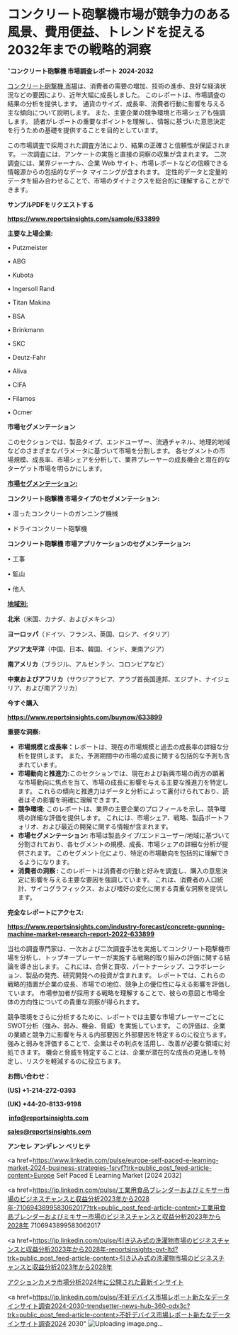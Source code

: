 # コンクリート砲撃機市場が競争力のある風景、費用便益、トレンドを捉える2032年までの戦略的洞察

"<strong>コンクリート砲撃機 市場調査レポート 2024-2032</strong>

<a href=https://www.reportsinsights.com/sample/633899>コンクリート砲撃機 市場</a>は、消費者の需要の増加、技術の進歩、良好な経済状況などの要因により、近年大幅に成長しました。 このレポートは、市場調査の結果の分析を提供します。 通貨のサイズ、成長率、消費者行動に影響を与える主な傾向について説明します。 また、主要企業の競争環境と市場シェアも強調します。 読者がレポートの重要なポイントを理解し、情報に基づいた意思決定を行うための基礎を提供することを目的としています。

この市場調査で採用された調査方法により、結果の正確さと信頼性が保証されます。 一次調査には、アンケートの実施と直接の洞察の収集が含まれます。 二次調査には、業界ジャーナル、企業 Web サイト、市場レポートなどの信頼できる情報源からの包括的なデータ マイニングが含まれます。 定性的データと定量的データを組み合わせることで、市場のダイナミクスを総合的に理解することができます。

<strong><b>サンプルPDFをリクエストする</b></strong>

<a href=https://www.reportsinsights.com/sample/633899><strong><u>https://www.reportsinsights.com/sample/633899</u></strong></a>

<strong>主要な上場企業:</strong>

• Putzmeister

• ABG

• Kubota

• Ingersoll Rand

• Titan Makina

• BSA

• Brinkmann

• SKC

• Deutz-Fahr

• Aliva

• CIFA

• Filamos

• Ocmer

<strong>市場セグメンテーション</strong>

このセクションでは、製品タイプ、エンドユーザー、流通チャネル、地理的地域などのさまざまなパラメータに基づいて市場を分割します。 各セグメントの市場規模、成長率、市場シェアを分析して、業界プレーヤーの成長機会と潜在的なターゲット市場を明らかにします。

<strong><u>市場セグメンテーション</u></strong><strong><u>:</u></strong>

<strong>コンクリート砲撃機 市場タイプのセグメンテーション:</strong>

• 湿ったコンクリートのガンニング機械

• ドライコンクリート砲撃機

<strong>コンクリート砲撃機 市場アプリケーションのセグメンテーション:</strong>

• 工事

• 鉱山

• 他人

<strong><u>地域別</u></strong><strong><u>:</u></strong>

<strong>北米</strong>（米国、カナダ、およびメキシコ）

<strong>ヨーロッパ</strong>（ドイツ、フランス、英国、ロシア、イタリア）

<strong>アジア太平洋</strong>（中国、日本、韓国、インド、東南アジア）

<strong>南アメリカ</strong>（ブラジル、アルゼンチン、コロンビアなど）

<strong>中東およびアフリカ</strong>（サウジアラビア、アラブ首長国連邦、エジプト、ナイジェリア、および南アフリカ）

<strong>今すぐ購入</strong>

<a href=https://www.reportsinsights.com/buynow/633899><strong><u>https://www.reportsinsights.com/buynow/633899</u></strong></a>

<strong>重要な洞察:</strong>
<ul>
  <li><strong>市場規模と成長率：</strong>レポートは、現在の市場規模と過去の成長率の詳細な分析を提供します。 また、予測期間中の市場の成長に関する包括的な予測も含まれています。</li>
  <li><strong>市場動向と推進力:</strong>このセクションでは、現在および新興市場の両方の顕著な市場動向に焦点を当て、市場の成長に影響を与える主要な推進力を特定します。 これらの傾向と推進力はデータと分析によって裏付けられており、読者はその影響を明確に理解できます。</li>
  <li><strong>競争環境</strong>: このレポートは、業界の主要企業のプロフィールを示し、競争環境の詳細な評価を提供します。 これには、市場シェア、戦略、製品ポートフォリオ、および最近の開発に関する情報が含まれます。</li>
  <li><strong>市場セグメンテーション: </strong>市場は製品タイプ/エンドユーザー/地域に基づいて分割されており、各セグメントの規模、成長、市場シェアの詳細な分析が提供されます。 このセグメント化により、特定の市場動向を包括的に理解できるようになります。</li>
  <li><strong>消費者の洞察 : </strong>このレポートは消費者の行動と好みを調査し、購入の意思決定に影響を与える主要な要因を強調しています。 これは、消費者の人口統計、サイコグラフィックス、および嗜好の変化に関する貴重な洞察を提供します。</li>
</ul>
<strong>完全なレポートにアクセス:</strong>

<a href=https://www.reportsinsights.com/industry-forecast/concrete-gunning-machine-market-research-report-2022-633899><strong><u><b>https://www.reportsinsights.com/industry-forecast/concrete-gunning-machine-market-research-report-2022-633899</b></u></strong></a>

当社の調査専門家は、一次および二次調査手法を実施してコンクリート砲撃機市場を分析し、トップキープレーヤーが実施する戦略的取り組みの評価に関する結論を導き出します。 これには、合併と買収、パートナーシップ、コラボレーション、製品の発売、研究開発への投資が含まれます。 レポートでは、これらの戦略的措置が企業の成長、市場での地位、競争上の優位性に与える影響を評価しています。 市場参加者が採用する戦略を理解することで、彼らの意図と市場全体の方向性についての貴重な洞察が得られます。

競争環境をさらに分析するために、レポートでは主要な市場プレーヤーごとにSWOT分析（強み、弱み、機会、脅威）を実施しています。 この評価は、企業の業績と競争力に影響を与える内部要因と外部要因を特定するのに役立ちます。 強みと弱みを評価することで、企業はその利点を活用し、改善が必要な領域に対処できます。 機会と脅威を特定することは、企業が潜在的な成長の見通しを特定し、リスクを軽減するのに役立ちます。

<strong>お問い合わせ：</strong>

<strong>(US) +1-214-272-0393</strong>

<strong>(UK) +44-20-8133-9198</strong>

<strong> </strong><a href=info@reportsinsights.com><strong><u>info@reportsinsights.com</u></strong></a>

<a href=sales@reportsinsights.com><strong><u>sales@reportsinsights.com</u></strong></a>

<strong>アンセレ アンデレン ベリヒテ</strong>

<a href=https://www.linkedin.com/pulse/europe-self-paced-e-learning-market-2024-business-strategies-1srvf?trk=public_post_feed-article-content>Europe Self Paced E Learning Market [2024 2032]</a>

<a href=https://jp.linkedin.com/pulse/工業用食品ブレンダーおよびミキサー市場のビジネスチャンスと収益分析2023年から2028年-7106943899583062017?trk=public_post_feed-article-content>工業用食品ブレンダーおよびミキサー市場のビジネスチャンスと収益分析2023年から2028年 7106943899583062017</a>

<a href=https://jp.linkedin.com/pulse/引き込み式の洗濯物市場のビジネスチャンスと収益分析2023年から2028年-reportsinsights-pvt-ltd?trk=public_post_feed-article-content>引き込み式の洗濯物市場のビジネスチャンスと収益分析2023年から2028年</a>

<a href=https://www.linkedin.com/pulse/アクションカメラ市場分析2024年に公開された最新インサイト-infopulse-daily-360-jlkof/>アクションカメラ市場分析2024年に公開された最新インサイト</a>

<a href=https://jp.linkedin.com/pulse/不妊デバイス市場レポート新たなデータインサイト調査2024-2030-trendsetter-news-hub-360-odx3c?trk=public_post_feed-article-content>不妊デバイス市場レポート新たなデータインサイト調査2024 2030</a>"
![Uploading image.png…]()
